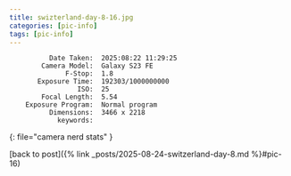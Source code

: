 ```yaml
---
title: swizterland-day-8-16.jpg
categories: [pic-info]
tags: [pic-info]
---
```


```text
          Date Taken:  2025:08:22 11:29:25
        Camera Model:  Galaxy S23 FE
              F-Stop:  1.8
       Exposure Time:  192303/1000000000
                 ISO:  25
        Focal Length:  5.54
    Exposure Program:  Normal program
          Dimensions:  3466 x 2218
            keywords:  
```
{: file="camera nerd stats" }

[back to post]({% link _posts/2025-08-24-switzerland-day-8.md %}#pic-16)